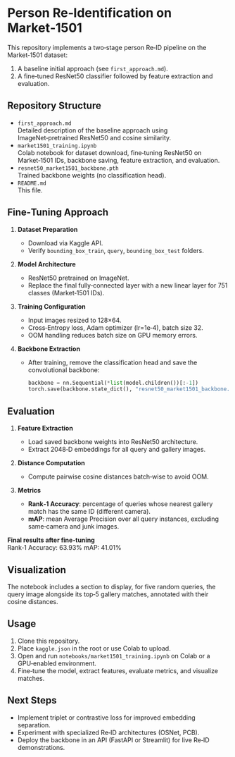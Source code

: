 # Person Re‑Identification on Market‑1501

This repository implements a two‑stage person Re‑ID pipeline on the Market‑1501 dataset:  
1. A baseline initial approach (see `first_approach.md`).  
2. A fine‑tuned ResNet50 classifier followed by feature extraction and evaluation.

## Repository Structure

- `first_approach.md`  
  Detailed description of the baseline approach using ImageNet‑pretrained ResNet50 and cosine similarity.
- `market1501_training.ipynb`  
  Colab notebook for dataset download, fine‑tuning ResNet50 on Market‑1501 IDs, backbone saving, feature extraction, and evaluation.
- `resnet50_market1501_backbone.pth`  
  Trained backbone weights (no classification head).
- `README.md`  
  This file.

## Fine‑Tuning Approach

1. **Dataset Preparation**  
   - Download via Kaggle API.  
   - Verify `bounding_box_train`, `query`, `bounding_box_test` folders.

2. **Model Architecture**  
   - ResNet50 pretrained on ImageNet.  
   - Replace the final fully‑connected layer with a new linear layer for 751 classes (Market‑1501 IDs).

3. **Training Configuration**  
   - Input images resized to 128×64.  
   - Cross‑Entropy loss, Adam optimizer (lr=1e‑4), batch size 32.  
   - OOM handling reduces batch size on GPU memory errors.

4. **Backbone Extraction**  
   - After training, remove the classification head and save the convolutional backbone:
     ```python
     backbone = nn.Sequential(*list(model.children())[:-1])
     torch.save(backbone.state_dict(), "resnet50_market1501_backbone.pth")
     ```

## Evaluation

1. **Feature Extraction**  
   - Load saved backbone weights into ResNet50 architecture.  
   - Extract 2048‑D embeddings for all query and gallery images.

2. **Distance Computation**  
   - Compute pairwise cosine distances batch‑wise to avoid OOM.

3. **Metrics**  
   - **Rank‑1 Accuracy**: percentage of queries whose nearest gallery match has the same ID (different camera).  
   - **mAP**: mean Average Precision over all query instances, excluding same‑camera and junk images.

**Final results after fine‑tuning**  
  Rank‑1 Accuracy: 63.93%
  mAP: 41.01%

## Visualization

The notebook includes a section to display, for five random queries, the query image alongside its top‑5 gallery matches, annotated with their cosine distances.

## Usage

1. Clone this repository.  
2. Place `kaggle.json` in the root or use Colab to upload.  
3. Open and run `notebooks/market1501_training.ipynb` on Colab or a GPU‑enabled environment.  
4. Fine‑tune the model, extract features, evaluate metrics, and visualize matches.

## Next Steps

- Implement triplet or contrastive loss for improved embedding separation.  
- Experiment with specialized Re‑ID architectures (OSNet, PCB).  
- Deploy the backbone in an API (FastAPI or Streamlit) for live Re‑ID demonstrations.  
